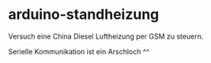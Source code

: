 # arduino-standheizung

Versuch eine China Diesel Luftheizung per GSM zu steuern.

Serielle Kommunikation ist ein Arschloch ^^
